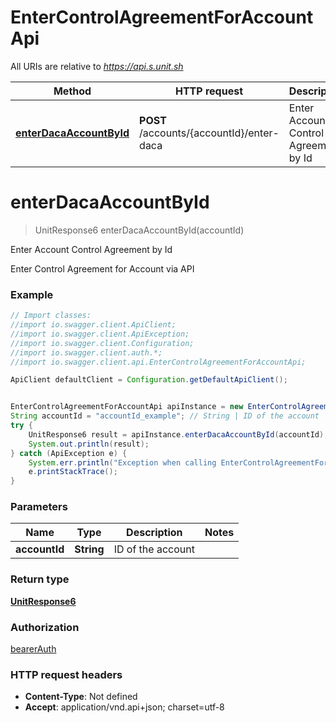 # EnterControlAgreementForAccountApi

All URIs are relative to *https://api.s.unit.sh*

Method | HTTP request | Description
------------- | ------------- | -------------
[**enterDacaAccountById**](EnterControlAgreementForAccountApi.md#enterDacaAccountById) | **POST** /accounts/{accountId}/enter-daca | Enter Account Control Agreement by Id

<a name="enterDacaAccountById"></a>
# **enterDacaAccountById**
> UnitResponse6 enterDacaAccountById(accountId)

Enter Account Control Agreement by Id

Enter Control Agreement for Account via API 

### Example
```java
// Import classes:
//import io.swagger.client.ApiClient;
//import io.swagger.client.ApiException;
//import io.swagger.client.Configuration;
//import io.swagger.client.auth.*;
//import io.swagger.client.api.EnterControlAgreementForAccountApi;

ApiClient defaultClient = Configuration.getDefaultApiClient();


EnterControlAgreementForAccountApi apiInstance = new EnterControlAgreementForAccountApi();
String accountId = "accountId_example"; // String | ID of the account
try {
    UnitResponse6 result = apiInstance.enterDacaAccountById(accountId);
    System.out.println(result);
} catch (ApiException e) {
    System.err.println("Exception when calling EnterControlAgreementForAccountApi#enterDacaAccountById");
    e.printStackTrace();
}
```

### Parameters

Name | Type | Description  | Notes
------------- | ------------- | ------------- | -------------
 **accountId** | **String**| ID of the account |

### Return type

[**UnitResponse6**](UnitResponse6.md)

### Authorization

[bearerAuth](../README.md#bearerAuth)

### HTTP request headers

 - **Content-Type**: Not defined
 - **Accept**: application/vnd.api+json; charset=utf-8

